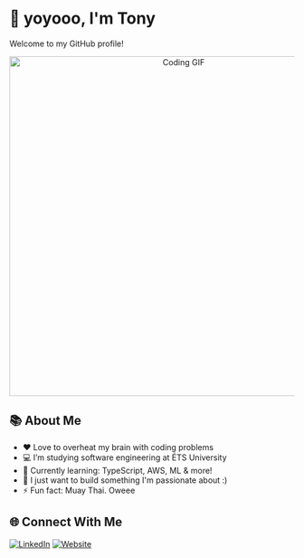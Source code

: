# 👋 yoyooo, I'm Tony
Welcome to my GitHub profile!

<p align="center">
  <img src="https://media.giphy.com/media/L8K62iTDkzGX6/giphy.gif" width="600" alt="Coding GIF">
</p>

## 📚 About Me
- ❤️ Love to overheat my brain with coding problems
- 💻 I’m studying software engineering at ÉTS University
- 🌱 Currently learning: TypeScript, AWS, ML & more!
- 🧠 I just want to build something I'm passionate about :) 
- ⚡ Fun fact: Muay Thai. Oweee

## 🌐 Connect With Me
[![LinkedIn](https://img.shields.io/badge/LinkedIn-blue?logo=linkedin)](https://www.linkedin.com/in/dev-tonybui/)
[![Website](https://img.shields.io/badge/Website-222?logo=google-chrome&logoColor=white)](https://tonybui.ca)

